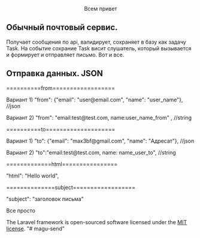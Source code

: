 <p align="center">Всем привет</p>

## Обычный почтовый сервис.

<p>Получает сообщения по api, валидирует, сохраняет в базу как задачу Task.
На событие сохрание Task висит слушатель, который вызывается и формирует и отправляет письмо. Вот и все.</p>

## Отправка данных. JSON

==========from==================

<p>Вариант 1) "from": {"email": "user@email.com", "name": "user_name"}, //json</p>
Вариант 2) "from": "email:test@test.com, name:user_name_from" , //string</p>

==========to====================
<p>Вариант 1)   "to": {"email": "max3bf@gmail.com", "name": "Адресат"}, //json<p>
<p>Вариант 2) "to":"email:test@test.com, name: name_user_to", //string</p>

=============html================
<p>"html": "Hello world",</p>

==============subject==================
<p>"subject": "заголовок  письма" </p>


<p>Все просто</p>

The Laravel framework is open-sourced software licensed under the [MIT license](https://opensource.org/licenses/MIT).
"# magu-send" 
